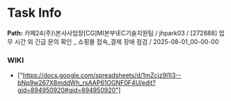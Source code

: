 # Task Info

**Path:** 카페24(주)\본사사업장\[CG]MI본부\EC기술지원팀 / jhpark03 / [272888] 업무 시간 외 긴급 문의 확인 _ 쇼핑몰 접속_결제 장애 점검 / 2025-08-01_00-00-00

### WIKI
- ["https://docs.google.com/spreadsheets/d/1mZcjz9l1I3--bNp9w267X8mddWh_rsAAP61OGNF0F4U/edit?gid=894950920#gid=894950920"]

